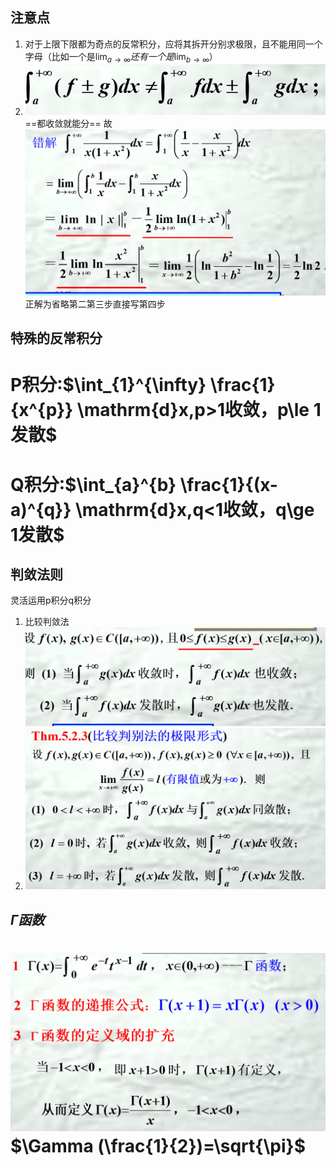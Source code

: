 ## 注意点
1. 对于上限下限都为奇点的反常积分，应将其拆开分别求极限，且不能用同一个字母（比如一个是$\lim_{a \to \infty}还有一个是\lim_{b \to \infty}$）
2. ![](images/2022-12-13-09-18-17.png)==都收敛就能分==
   故![](images/2022-12-13-09-22-08.png)正解为省略第二第三步直接写第四步

## 特殊的反常积分
P积分:$\int_{1}^{\infty} \frac{1}{x^{p}} \mathrm{d}x,p>1收敛，p\le 1发散$
=
Q积分:$\int_{a}^{b} \frac{1}{(x-a)^{q}} \mathrm{d}x,q<1收敛，q\ge 1发散$
=

## 判敛法则
灵活运用p积分q积分
1. 比较判敛法![](images/2022-12-13-09-28-26.png)
2. ![](images/2022-12-13-09-28-46.png)

## $\Gamma 函数$
![](images/2022-12-13-09-30-27.png)
$\Gamma (\frac{1}{2})=\sqrt{\pi}$
=